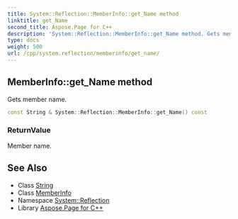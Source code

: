 ```yaml
---
title: System::Reflection::MemberInfo::get_Name method
linktitle: get_Name
second_title: Aspose.Page for C++
description: 'System::Reflection::MemberInfo::get_Name method. Gets member name in C++.'
type: docs
weight: 500
url: /cpp/system.reflection/memberinfo/get_name/
---
```

## MemberInfo::get_Name method


Gets member name.

```cpp
const String & System::Reflection::MemberInfo::get_Name() const
```


### ReturnValue

Member name.

## See Also

* Class [String](../../../system/string/)
* Class [MemberInfo](../)
* Namespace [System::Reflection](../../)
* Library [Aspose.Page for C++](../../../)

